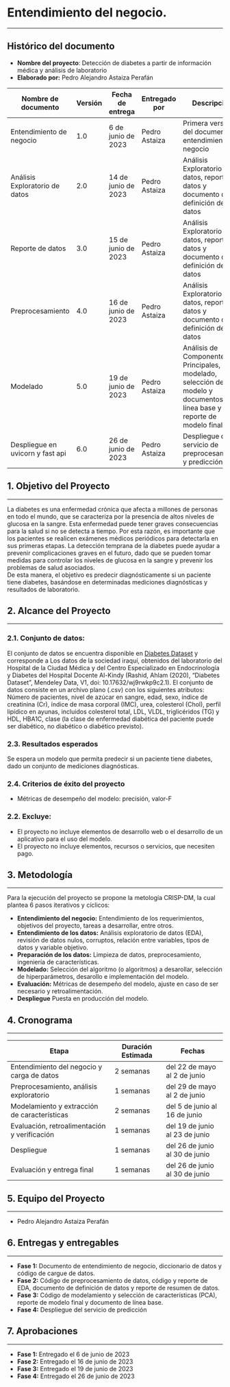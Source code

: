 # Entendimiento del negocio.
---
## Histórico del documento
- **Nombre del proyecto**: Detección de diabetes a partir de información médica y análisis de laboratorio
- **Elaborado por:** Pedro Alejandro Astaiza Perafán

| Nombre de documento | Versión | Fecha de entrega | Entregado por | Descripción |
|------|---------|-------|-------|-------|
| Entendimiento de negocio | 1.0 | 6 de junio de 2023 | Pedro Astaiza | Primera versión del documento de entendimiento del negocio |
| Análisis Exploratorio de datos | 2.0 | 14 de junio de 2023 | Pedro Astaiza | Análisis Exploratorio de datos, reporte de datos y documento de definición de datos|
| Reporte de datos | 3.0 | 15 de junio de 2023 | Pedro Astaiza | Análisis Exploratorio de datos, reporte de datos y documento de definición de datos|
| Preprocesamiento | 4.0 | 16 de junio de 2023 | Pedro Astaiza | Análisis Exploratorio de datos, reporte de datos y documento de definición de datos|
| Modelado | 5.0 | 19 de junio de 2023 | Pedro Astaiza | Análisis de Componentes Principales, modelado, selección de modelo y documentos de línea base y reporte de modelo final|
| Despliegue en uvicorn y fast api | 6.0 | 26 de junio de 2023 | Pedro Astaiza | Despliegue del servicio de preprocesamiento y predicción|



## 1. Objetivo del Proyecto
---
La diabetes es una enfermedad crónica que afecta a millones de personas en todo el mundo, que se caracteriza por la presencia de altos niveles de glucosa en la sangre. Esta enfermedad puede tener graves consecuencias para la salud si no se detecta a tiempo. Por esta razón, es importante que los pacientes se realicen exámenes médicos periódicos para detectarla en sus primeras etapas. La detección temprana de la diabetes puede ayudar a prevenir complicaciones graves en el futuro, dado que se pueden tomar medidas para controlar los niveles de glucosa en la sangre y prevenir los problemas de salud asociados.<br>
De esta manera, el objetivo es predecir diagnósticamente si un paciente tiene diabetes, basándose en determinadas mediciones diagnósticas y resultados de laboratorio.

## 2. Alcance del Proyecto
---
### 2.1. Conjunto de datos:
El conjunto de datos se encuentra disponible en [Diabetes Dataset](https://data.mendeley.com/datasets/wj9rwkp9c2/1) y corresponde a Los datos de la sociedad iraquí, obtenidos del laboratorio del Hospital de la Ciudad Médica y del Centro Especializado en Endocrinología y Diabetes del Hospital Docente Al-Kindy (Rashid, Ahlam (2020), “Diabetes Dataset”, Mendeley Data, V1, doi: 10.17632/wj9rwkp9c2.1). El conjunto de datos consiste en un archivo plano (.csv) con los siguientes atributos: Número de pacientes, nivel de azúcar en sangre, edad, sexo, índice de creatinina (Cr), índice de masa corporal (IMC), urea, colesterol (Chol), perfil lipídico en ayunas, incluidos colesterol total, LDL, VLDL, triglicéridos (TG) y HDL, HBA1C, clase (la clase de enfermedad diabética del paciente puede ser diabético, no diabético o diabético previsto).
### 2.3. Resultados esperados
Se espera un modelo que permita predecir si un paciente tiene diabetes, dado un conjunto de mediciones diagnósticas.

### 2.4. Criterios de éxito del proyecto
- Métricas de desempeño del modelo: precisión, valor-F

### 2.2. Excluye:

- El proyecto no incluye elementos de desarrollo web o el desarrollo de un aplicativo para el uso del modelo.
- El proyecto no incluye elementos, recursos o servicios, que necesiten pago.

## 3. Metodología
---

Para la ejecución del proyecto se propone la metología CRISP-DM, la cual plantea 6 pasos iterativos y cíclicos:
- **Entendimiento del negocio:** Entendimiento de los requerimientos, objetivos del proyecto, tareas a desarrollar, entre otros.
- **Entendimiento de los datos:** Análisis exploratorio de datos (EDA), revisión de datos nulos, corruptos, relación entre variables, tipos de datos y variable objetivo.
- **Preparación de los datos:** Limpieza de datos, preprocesamiento, ingeniería de características.
- **Modelado:** Selección del algoritmo (o algoritmos) a desarollar, selección de hiperparámetros, desarollo e implementación del modelo.
- **Evaluación:** Métricas de desempeño del modelo, ajuste en caso de ser necesario y retroalimentación.
- **Despliegue** Puesta en producción del modelo.

## 4. Cronograma
---

| Etapa | Duración Estimada | Fechas |
|------|---------|-------|
| Entendimiento del negocio y carga de datos | 2 semanas | del 22 de mayo al 2 de junio |
| Preprocesamiento, análisis exploratorio | 1 semanas | del 29 de mayo al 2 de junio |
| Modelamiento y extracción de características | 2 semanas | del 5 de junio al 16 de junio |
| Evaluación, retroalimentación y verificación| 1 semanas | del 19 de junio al 23 de junio | 
| Despliegue | 1 semanas | del 26 de junio al 30 de junio |
| Evaluación y entrega final | 1 semanas | del 26 de junio al 30 de junio |

## 5. Equipo del Proyecto
---
- Pedro Alejandro Astaiza Perafán

## 6. Entregas y entregables
---
- **Fase 1:** Documento de entendimiento de negocio, diccionario de datos y código de cargue de datos.
- **Fase 2:** Código de preprocesamiento de datos, código y reporte de EDA, documento de definición de datos y reporte de resumen de datos.
- **Fase 3:** Código de modelamiento y selección de características (PCA), reporte de modelo final y documento de línea base.
- **Fase 4:** Despliegue del servicio de predicción

## 7. Aprobaciones
---
- **Fase 1:** Entregado el 6 de junio de 2023
- **Fase 2:** Entregado el 16 de junio de 2023
- **Fase 3:** Entregado el 19 de junio de 2023
- **Fase 4:** Entregado el 26 de junio de 2023 